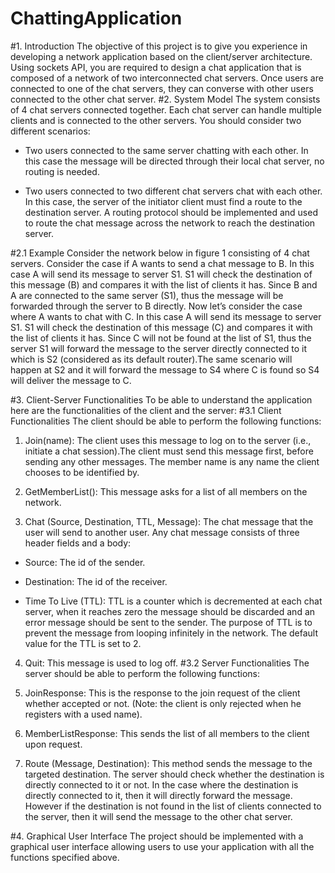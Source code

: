 # ChattingApplication

#1. Introduction
The objective of this project is to give you experience in developing a network application based on the
client/server architecture. Using sockets API, you are required to design a chat application that is
composed of a network of two interconnected chat servers. Once users are connected to one of the chat
servers, they can converse with other users connected to the other chat server.
#2. System Model
The system consists of 4 chat servers connected together. Each chat server can handle multiple clients and
is connected to the other servers.
You should consider two different scenarios:

- Two users connected to the same server chatting with each other. In this case the message will be
directed through their local chat server, no routing is needed.

- Two users connected to two different chat servers chat with each other. In this case, the server of
the initiator client must find a route to the destination server. A routing protocol should be
implemented and used to route the chat message across the network to reach the destination
server.

#2.1 Example
Consider the network below in figure 1 consisting of 4 chat servers. Consider the case if A wants to send
a chat message to B. In this case A will send its message to server S1. S1 will check the destination of this
message (B) and compares it with the list of clients it has. Since B and A are connected to the same server
(S1), thus the message will be forwarded through the server to B directly.
Now let’s consider the case where A wants to chat with C. In this case A will send its message to server
S1. S1 will check the destination of this message (C) and compares it with the list of clients it has. Since
C will not be found at the list of S1, thus the server S1 will forward the message to the server directly
connected to it which is S2 (considered as its default router).The same scenario will happen at S2 and it
will forward the message to S4 where C is found so S4 will deliver the message to C.

#3. Client-Server Functionalities
To be able to understand the application here are the functionalities of the client and the server:
#3.1 Client Functionalities
The client should be able to perform the following functions:

1. Join(name): The client uses this message to log on to the server (i.e., initiate a chat session).The client
must send this message first, before sending any other messages. The member name is any name the
client chooses to be identified by.

2. GetMemberList(): This message asks for a list of all members on the network.

3. Chat (Source, Destination, TTL, Message): The chat message that the user will send to another user.
Any chat message consists of three header fields and a body:

- Source: The id of the sender.

- Destination: The id of the receiver.

- Time To Live (TTL): TTL is a counter which is decremented at each chat server, when it reaches zero the
message should be discarded and an error message should be sent to the sender. The purpose of TTL is
to prevent the message from looping infinitely in the network. The default value for the TTL is set to 2.

4. Quit: This message is used to log off.
#3.2 Server Functionalities
The server should be able to perform the following functions:

1. JoinResponse: This is the response to the join request of the client whether accepted or not. (Note: the
client is only rejected when he registers with a used name).

2. MemberListResponse: This sends the list of all members to the client upon request.

3. Route (Message, Destination): This method sends the message to the targeted destination. The server
should check whether the destination is directly connected to it or not. In the case where the destination
is directly connected to it, then it will directly forward the message. However if the destination is not
found in the list of clients connected to the server, then it will send the message to the other chat server.

#4. Graphical User Interface
The project should be implemented with a graphical user interface allowing users to use your application
with all the functions specified above.
